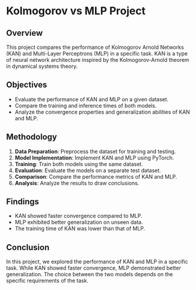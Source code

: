 
# Kolmogorov vs MLP Project

## Overview
This project compares the performance of Kolmogorov Arnold Networks (KAN) and Multi-Layer Perceptrons (MLP) in a specific task. KAN is a type of neural network architecture inspired by the Kolmogorov-Arnold theorem in dynamical systems theory.

## Objectives
- Evaluate the performance of KAN and MLP on a given dataset.
- Compare the training and inference times of both models.
- Analyze the convergence properties and generalization abilities of KAN and MLP.

## Methodology
1. **Data Preparation**: Preprocess the dataset for training and testing.
2. **Model Implementation**: Implement KAN and MLP using PyTorch.
3. **Training**: Train both models using the same dataset.
4. **Evaluation**: Evaluate the models on a separate test dataset.
5. **Comparison**: Compare the performance metrics of KAN and MLP.
6. **Analysis**: Analyze the results to draw conclusions.

## Findings
- KAN showed faster convergence compared to MLP.
- MLP exhibited better generalization on unseen data.
- The training time of KAN was lower than that of MLP.

## Conclusion
In this project, we explored the performance of KAN and MLP in a specific task. While KAN showed faster convergence, MLP demonstrated better generalization. The choice between the two models depends on the specific requirements of the task.

